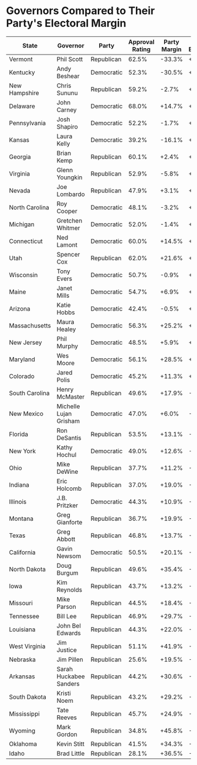 # Governors Compared to Their Party's Electoral Margin

| State | Governor | Party | Approval Rating | Party Margin | vs Expected | Number of Polls |
|-------|----------|-------|----------------|--------------|-------------|-------|
| Vermont | Phil Scott | Republican | 62.5% | -33.3% | +65.1% | 4 |
| Kentucky | Andy Beshear | Democratic | 52.3% | -30.5% | +54.2% | 2 |
| New Hampshire | Chris Sununu | Republican | 59.2% | -2.7% | +29.2% | 11 |
| Delaware | John Carney | Democratic | 68.0% | +14.7% | +28.3% | 1* |
| Pennsylvania | Josh Shapiro | Democratic | 52.2% | -1.7% | +27.6% | 8 |
| Kansas | Laura Kelly | Democratic | 39.2% | -16.1% | +25.7% | 1* |
| Georgia | Brian Kemp | Republican | 60.1% | +2.4% | +22.5% | 2 |
| Virginia | Glenn Youngkin | Republican | 52.9% | -5.8% | +21.4% | 13 |
| Nevada | Joe Lombardo | Republican | 47.9% | +3.1% | +18.6% | 3 |
| North Carolina | Roy Cooper | Democratic | 48.1% | -3.2% | +14.8% | 15 |
| Michigan | Gretchen Whitmer | Democratic | 52.0% | -1.4% | +14.5% | 9 |
| Connecticut | Ned Lamont | Democratic | 60.0% | +14.5% | +12.5% | 1* |
| Utah | Spencer Cox | Republican | 62.0% | +21.6% | +11.7% | 3 |
| Wisconsin | Tony Evers | Democratic | 50.7% | -0.9% | +10.7% | 4 |
| Maine | Janet Mills | Democratic | 54.7% | +6.9% | +9.4% | 6 |
| Arizona | Katie Hobbs | Democratic | 42.4% | -0.5% | +6.7% | 3 |
| Massachusetts | Maura Healey | Democratic | 56.3% | +25.2% | +4.8% | 3 |
| New Jersey | Phil Murphy | Democratic | 48.5% | +5.9% | +3.9% | 8 |
| Maryland | Wes Moore | Democratic | 56.1% | +28.5% | +1.8% | 3 |
| Colorado | Jared Polis | Democratic | 45.2% | +11.3% | +1.2% | 2 |
| South Carolina | Henry McMaster | Republican | 49.6% | +17.9% | -1.6% | 5 |
| New Mexico | Michelle Lujan Grisham | Democratic | 47.0% | +6.0% | -2.0% | 1* |
| Florida | Ron DeSantis | Republican | 53.5% | +13.1% | -2.7% | 4 |
| New York | Kathy Hochul | Democratic | 49.0% | +12.6% | -5.9% | 10 |
| Ohio | Mike DeWine | Republican | 37.7% | +11.2% | -6.3% | 2 |
| Indiana | Eric Holcomb | Republican | 37.0% | +19.0% | -7.0% | 1* |
| Illinois | J.B. Pritzker | Democratic | 44.3% | +10.9% | -7.6% | 2 |
| Montana | Greg Gianforte | Republican | 36.7% | +19.9% | -9.4% | 1* |
| Texas | Greg Abbott | Republican | 46.8% | +13.7% | -9.7% | 9 |
| California | Gavin Newsom | Democratic | 50.5% | +20.1% | -11.4% | 11 |
| North Dakota | Doug Burgum | Republican | 49.6% | +35.4% | -12.1% | 2 |
| Iowa | Kim Reynolds | Republican | 43.7% | +13.2% | -12.5% | 4 |
| Missouri | Mike Parson | Republican | 44.5% | +18.4% | -12.9% | 2 |
| Tennessee | Bill Lee | Republican | 46.9% | +29.7% | -15.5% | 4 |
| Louisiana | John Bel Edwards | Republican | 44.3% | +22.0% | -17.7% | 3 |
| West Virginia | Jim Justice | Republican | 51.1% | +41.9% | -18.8% | 2 |
| Nebraska | Jim Pillen | Republican | 25.6% | +19.5% | -20.3% | 1* |
| Arkansas | Sarah Huckabee Sanders | Republican | 44.2% | +30.6% | -21.3% | 2 |
| South Dakota | Kristi Noem | Republican | 43.2% | +29.2% | -22.5% | 1* |
| Mississippi | Tate Reeves | Republican | 45.7% | +24.9% | -25.2% | 3 |
| Wyoming | Mark Gordon | Republican | 34.8% | +45.8% | -27.3% | 1* |
| Oklahoma | Kevin Stitt | Republican | 41.5% | +34.3% | -29.2% | 2 |
| Idaho | Brad Little | Republican | 28.1% | +36.5% | -37.1% | 1* |
